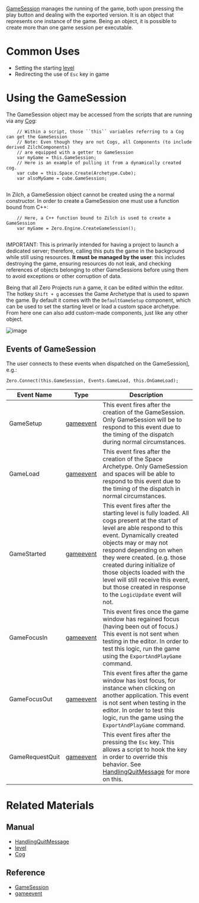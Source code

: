 [GameSession](https://github.com/ArendDanielek/ZeroDocsTest/blob/master/code_reference/class_reference/GameSession.markdown) manages the running of the game, both upon pressing the play button and dealing with the exported version. It is an object that represents one instance of the game. Being an object, it is possible to create more than one game session per executable.

 # Common Uses
 - Setting the starting [level](https://github.com/ArendDanielek/ZeroDocsTest/blob/master/zero_editor_documentation/zeromanual/architecture/resources/level.markdown) 
 - Redirecting the use of `Esc` key in game 

 # Using the GameSession
The GameSession object may be accessed from the scripts that are running via any [ Cog](https://github.com/ArendDanielek/ZeroDocsTest/blob/master/zero_editor_documentation/zeromanual/architecture/cogs/gameobjectsconcept.markdown):

```
    // Within a script, those ``this`` variables referring to a Cog can get the GameSession
    // Note: Even though they are not Cogs, all Components (to include derived ZilchComponents)
    // are equipped with a getter to GameSession
    var myGame = this.GameSession;
    // Here is an example of pulling it from a dynamically created cog.
    var cube = this.Space.Create(Archetype.Cube);
    var alsoMyGame = cube.GameSession;
    

```


In Zilch, a GameSession object cannot be created using the a normal constructor. In order to create a GameSession one must use a function bound from C++:

```
    // Here, a C++ function bound to Zilch is used to create a GameSession
    var myGame = Zero.Engine.CreateGameSession();
    

```


IMPORTANT:
  This is primarily intended for having a project to launch a dedicated server; therefore, calling this puts the game in the background while still using resources. **It must be managed by the user**: this includes destroying the game, ensuring resources do not leak, and checking references of objects belonging to other GameSessions before using them to avoid exceptions or other corruption of data.


Being that all Zero Projects run a game, it can be edited within the editor. The hotkey `Shift + g` accesses the Game Archetype that is used to spawn the game. By default it comes with the `DefaultGameSetup` component, which can be used to set the starting level or load a custom space archetype. From here one can also add custom-made components, just like any other object.



![image](https://media.githubusercontent.com/media/zeroengineteam/ZeroFiles/master/doc_files/90536.png)


 ## Events of GameSession
The user connects to these events when dispatched on the GameSession], e.g.:

`Zero.Connect(this.GameSession, Events.GameLoad, this.OnGameLoad);`

| Event Name       |          Type         | Description                                                                       |
|------------------|-----------------------|-----------------------------------------------------------------------------------|
| GameSetup        | [gameevent](https://github.com/ArendDanielek/ZeroDocsTest/blob/master/code_reference/class_reference/gameevent.markdown) | This event fires after the creation of the GameSession. Only GameSession will be to respond to this event due to the timing of the dispatch during normal circumstances. |
| GameLoad         | [gameevent](https://github.com/ArendDanielek/ZeroDocsTest/blob/master/code_reference/class_reference/gameevent.markdown) | This event fires after the creation of the Space Archetype. Only GameSession and spaces will be able to respond to this event due to the timing of the dispatch in normal circumstances. |
| GameStarted      | [gameevent](https://github.com/ArendDanielek/ZeroDocsTest/blob/master/code_reference/class_reference/gameevent.markdown) | This event fires after the starting level is fully loaded. All cogs present at the start of level are able respond to this event. Dynamically created objects may or may not respond depending on when they were created. (e.g. those created during initialize of those objects loaded with the level will still receive this event, but those created in response to the `LogicUpdate` event will not. |
| GameFocusIn      | [gameevent](https://github.com/ArendDanielek/ZeroDocsTest/blob/master/code_reference/class_reference/gameevent.markdown) | This event fires once the game window has regained focus (having been out of focus.) This event is not sent when testing in the editor. In order to test this logic, run the game using the `ExportAndPlayGame` command. |
| GameFocusOut     | [gameevent](https://github.com/ArendDanielek/ZeroDocsTest/blob/master/code_reference/class_reference/gameevent.markdown) | This event fires after the game window has lost focus, for instance when clicking on another application. This event is not sent when testing in the editor. In order to test this logic, run the game using the `ExportAndPlayGame` command. |
| GameRequestQuit  | [gameevent](https://github.com/ArendDanielek/ZeroDocsTest/blob/master/code_reference/class_reference/gameevent.markdown) | This event fires after the pressing the `Esc` key. This allows a script to hook the key in order to override this behavior. See [HandlingQuitMessage](https://github.com/ArendDanielek/ZeroDocsTest/blob/master/zero_editor_documentation/ZeroManual/Gameplay/HandlingQuitMessage.markdown) for more on this. |


 # Related Materials
 ## Manual
- [HandlingQuitMessage](https://github.com/ArendDanielek/ZeroDocsTest/blob/master/zero_editor_documentation/ZeroManual/Gameplay/HandlingQuitMessage.markdown)
- [level](https://github.com/ArendDanielek/ZeroDocsTest/blob/master/zero_editor_documentation/zeromanual/architecture/resources/level.markdown) 
- [ Cog](https://github.com/ArendDanielek/ZeroDocsTest/blob/master/zero_editor_documentation/zeromanual/architecture/cogs/gameobjectsconcept.markdown)

 ## Reference
- [GameSession](https://github.com/ArendDanielek/ZeroDocsTest/blob/master/code_reference/class_reference/GameSession.markdown)
- [gameevent](https://github.com/ArendDanielek/ZeroDocsTest/blob/master/zero_editor_documentation/code_reference/class_reference/gameevent.markdown)

 
  
  
  
  
  
  
  

 